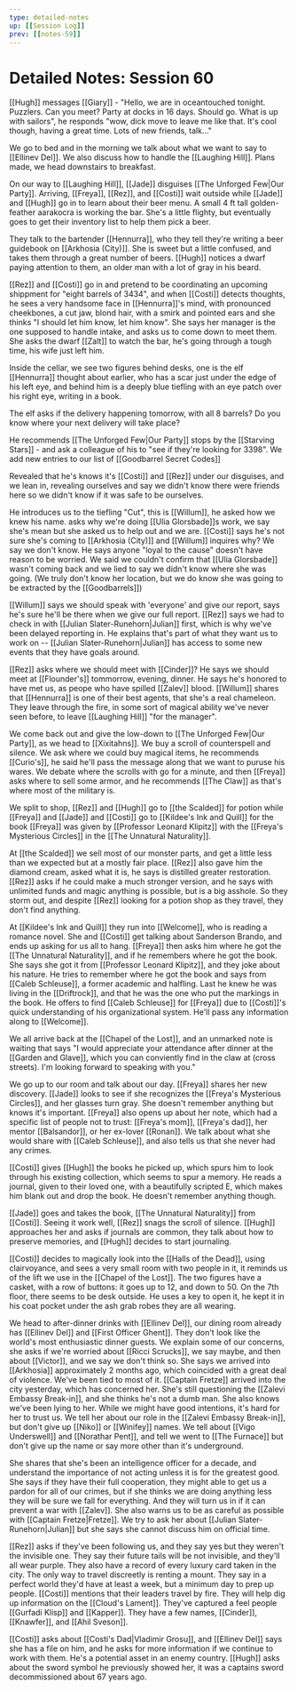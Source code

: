 ```yaml
---
type: detailed-notes
up: [[Session Log]]
prev: [[notes-59]]
---
```


# Detailed Notes: Session 60

[[Hugh]] messages [[Giary]] - "Hello, we are in oceantouched tonight. Puzzlers. Can you meet? Party at docks in 16 days. Should go. What is up with sailors", he responds "wow, dick move to leave me like that. It's cool though, having a great time. Lots of new friends, talk..."

We go to bed and in the morning we talk about what we want to say to [[Ellinev Del]]. We also discuss how to handle the [[Laughing Hill]]. Plans made, we head downstairs to breakfast. 

On our way to [[Laughing Hill]], [[Jade]] disguises [[The Unforged Few|Our Party]]. Arriving, [[Freya]], [[Rez]], and [[Costi]] wait outside while [[Jade]] and [[Hugh]] go in to learn about their beer menu. A small 4 ft tall golden-feather aarakocra is working the bar. She's a little flighty, but eventually goes to get their inventory list to help them pick a beer. 

They talk to the bartender [[Hennurra]], who they tell they're writing a beer guidebook on [[Arkhosia (City)]]. She is sweet but a little confused, and takes them through a great number of beers. [[Hugh]] notices a dwarf paying attention to them, an older man with a lot of gray in his beard. 

[[Rez]] and [[Costi]] go in and pretend to be coordinating an upcoming shippment for "eight barrels of 3434", and when [[Costi]] detects thoughts, he sees a very handsome face in [[Hennurra]]'s mind, with pronounced cheekbones, a cut jaw, blond hair, with a smirk and pointed ears and she thinks "I should let him know, let him know". She says her manager is the one supposed to handle intake, and asks us to come down to meet them. She asks the dwarf [[Zalt]] to watch the bar, he's going through a tough time, his wife just left him. 

Inside the cellar, we see two figures behind desks, one is the elf [[Hennurra]] thought about earlier, who has a scar just under the edge of his left eye, and behind him is a deeply blue tiefling with an eye patch over his right eye, writing in a book. 

The elf asks if the delivery happening tomorrow, with all 8 barrels? Do you know where your next delivery will take place? 

He recommends [[The Unforged Few|Our Party]] stops by the [[Starving Stars]] - and ask a colleague of his to "see if they're looking for 3398". We add new entries to our list of [[Goodbarrel Secret Codes]]

Revealed that he's knows it's [[Costi]] and [[Rez]] under our disguises, and we lean in, revealing ourselves and say we didn't know there were friends here so we didn't know if it was safe to be ourselves. 

He introduces us to the tiefling "Cut", this is [[Willum]], he asked how we knew his name. asks why we're doing [[Ulia Glorsbade]]s work, we say she's mean but she asked us to help out and we are. [[Costi]] says he's not sure she's coming to [[Arkhosia (City)]] and [[Willum]] inquires why? We say we don't know. He says anyone "loyal to the cause" doesn't have reason to be worried. We said we couldn't confirm that [[Ulia Glorsbade]] wasn't coming back and we lied to say we didn't know where she was going. (We truly don't know her location, but we do know she was going to be extracted by the [[Goodbarrels]])

[[Willum]] says we should speak with 'everyone' and give our report, says he's sure he'll be there when we give our full report. [[Rez]] says we had to check in with [[Julian Slater-Runehorn|Julian]] first, which is why we've been delayed reporting in. He explains that's part of what they want us to work on -- [[Julian Slater-Runehorn|Julian]] has access to some new events that they have goals around. 

[[Rez]] asks where we should meet with [[Cinder]]? He says we should meet at [[Flounder's]] tommorrow, evening, dinner. He says he's honored to have met us, as peope who have spilled [[Zalev]] blood. [[Willum]] shares that [[Hennurra]] is one of their best agents, that she's a real chameleon. They leave through the fire, in some sort of magical ability we've never seen before, to leave [[Laughing Hill]] "for the manager". 

We come back out and give the low-down to [[The Unforged Few|Our Party]], as we head to [[Xixitahns]]. We buy a scroll of counterspell and silence. We ask where we could buy magical items, he recommends [[Curio's]], he said he'll pass the message along that we want to puruse his wares. We debate where the scrolls with go for a minute, and then [[Freya]] asks where to sell some armor, and he recommends [[The Claw]] as that's where most of the military is. 

We split to shop, [[Rez]] and [[Hugh]] go to [[the Scalded]] for potion while [[Freya]] and [[Jade]] and [[Costi]] go to  [[Kildee's Ink and Quill]] for the book [[Freya]] was given by [[Professor Leonard Klipitz]] with the [[Freya's Mysterious Circles]] in the [[The Unnatural Naturality]]. 

At [[the Scalded]] we sell most of our monster parts, and get a little less than we expected but at a mostly fair place. [[Rez]] also gave him the diamond cream, asked what it is, he says is distilled greater restoration. [[Rez]] asks if he could make a much stronger version, and he says with unlimited funds and magic anything is possible, but is a big asshole. So they storm out, and despite [[Rez]] looking for a potion shop as they travel, they don't find anything.

At [[Kildee's Ink and Quill]] they run into [[Welcome]], who is reading a romance novel. She and [[Costi]] get talking about Sanderson Brando, and ends up asking for us all to hang. [[Freya]] then asks him where he got the [[The Unnatural Naturality]], and if he remembers where he got the book. She says she got it from [[Professor Leonard Klipitz]], and they joke about his nature. He tries to remember where he got the book and says from [[Caleb Schleuse]], a former academic and halfling. Last he knew he was living in the [[Driftrock]], and that he was the one who put the markings in the book. He offers to find [[Caleb Schleuse]] for [[Freya]] due to [[Costi]]'s quick understanding of his organizational system. He'll pass any information along to [[Welcome]]. 

We all arrive back at the [[Chapel of the Lost]], and an unmarked note is waiting that says "I would appreciate your attendance after dinner at the [[Garden and Glave]], which you can conviently find in the claw at (cross streets). I'm looking forward to speaking with you."

We go up to our room and talk about our day. [[Freya]] shares her new discovery. [[Jade]] looks to see if she recognizes the [[Freya's Mysterious Circles]], and her glasses turn gray. She doesn't remember anything but knows it's important. [[Freya]] also opens up about her note, which had a specific list of people not to trust: [[Freya's mom]], [[Freya's dad]], her mentor [[Balsandor]], or her ex-lover [[Ronan]]. We talk about what she would share with [[Caleb Schleuse]], and also tells us that she never had any crimes. 

[[Costi]] gives [[Hugh]] the books he picked up, which spurs him to look through his existing collection, which seems to spur a memory. He reads a journal, given to their loved one, with a beautifully scripted E, which makes him blank out and drop the book. He doesn't remember anything though. 

[[Jade]] goes and takes the book, [[The Unnatural Naturality]] from [[Costi]]. Seeing it work well, [[Rez]] snags the scroll of silence. [[Hugh]] approaches her and asks if journals are common, they talk about how to preserve memories, and [[Hugh]] decides to start journaling. 

[[Costi]] decides to magically look into the [[Halls of the Dead]], using clairvoyance, and sees a very small room with two people in it, it reminds us of the lift we use in the [[Chapel of the Lost]]. The two figures have a casket, with a row of buttons: it goes up to 12, and down to 50. On the 7th floor, there seems to be desk outside. He uses a key to open it, he kept it in his coat pocket under the ash grab robes they are all wearing. 

We head to after-dinner drinks with [[Ellinev Del]], our dining room already has [[Ellinev Del]] and [[First Officer Ghent]]. They don't look like the world's most enthusiastic dinner guests. We explain some of our concerns, she asks if we're worried about [[Ricci Scrucks]], we say maybe, and then about [[Victor]], and we say we don't think so. She says we arrived into [[Arkhosia]] approximately 2 months ago, which coincided with a great deal of violence. We've been tied to most of it. [[Captain Fretze]] arrived into the city yesterday, which has concerned her. She's still questioning the [[Zalevi Embassy Break-in]], and she thinks he's not a dumb man. She also knows we've been lying to her. While we might have good intentions, it's hard for her to trust us. We tell her about our role in the [[Zalevi Embassy Break-in]], but don't give up [[Niko]] or [[Winifey]] names. We tell about [[Vigo Underswell]] and [[Norathar Pent]], and tell we went to [[The Furnace]] but don't give up the name or say more other than it's underground. 

She shares that she's been an intelligence officer for a decade, and understand the importance of not acting unless it is for the greatest good. She says if they have their full cooperation, they might able to get us a pardon for all of our crimes, but if she thinks we are doing anything less they will be sure we fall for everything. And they will turn us in if it can prevent a war with [[Zalev]]. She also warns us to be as careful as possible with [[Captain Fretze|Fretze]]. We try to ask her about [[Julian Slater-Runehorn|Julian]] but she says she cannot discuss him on official time. 

[[Rez]] asks if they've been following us, and they say yes but they weren't the invisible one. They say their future tails will be not invisible, and they'll all wear purple. They also have a record of every luxury card taken in the city. The only way to travel discreetly is renting a mount. They say in a perfect world they'd have at least a week, but a minimum day to prep up people. [[Costi]] mentions that their leaders travel by fire. They will help dig up information on the [[Cloud's Lament]]. They've captured a feel people [[Gurfadi Klisp]] and [[Kapper]]. They have a few names, [[Cinder]], [[Knawfer]], and [[Ahil Sveson]]. 

[[Costi]] asks about [[Costi's Dad|Vladimir Grosu]], and [[Ellinev Del]] says she has a file on him, and he asks for more information if we continue to work with them. He's a potential asset in an enemy country. [[Hugh]] asks about the sword symbol he previously showed her, it was a captains sword decommissioned about 67 years ago. 